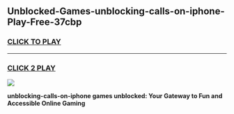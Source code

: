 
## Unblocked-Games-unblocking-calls-on-iphone-Play-Free-37cbp
<h3>
<a href="https://premium76.site?title=unblocking-calls-on-iphone&ref=23A">CLICK TO PLAY</a></h3>
<hr>

<h3>
<a href="https://premium76.site?title=unblocking-calls-on-iphone&ref=23A">CLICK 2 PLAY</a>
  
</h3>

<a href="https://premium76.site?title=unblocking-calls-on-iphone&ref=23A"><img src="https://clearcache.store/games.png"></a>


**unblocking-calls-on-iphone games unblocked: Your Gateway to Fun and Accessible Online Gaming**
